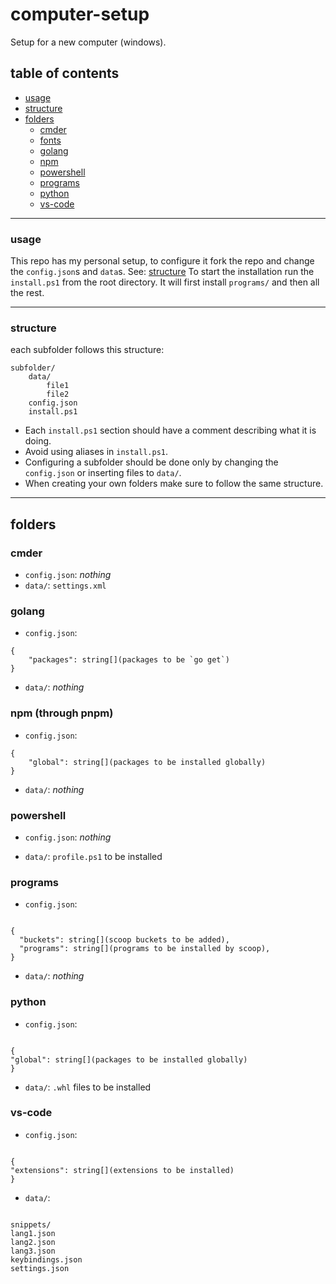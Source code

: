 # computer-setup

Setup for a new computer (windows).

## table of contents

- [usage](#usage)
- [structure](#structure)
- [folders](#folders)
  - [cmder](#cmder)
  - [fonts](#fonts)
  - [golang](#golang)
  - [npm](#npm)
  - [powershell](#powershell)
  - [programs](#programs)
  - [python](#python)
  - [vs-code](#vs-code)

---

### usage

This repo has my personal setup, to configure it fork the repo and change the `config.json`s and `data`s. See: [structure](#structure)
To start the installation run the `install.ps1` from the root directory. It will first install `programs/` and then all the rest.

---

### structure

each subfolder follows this structure:

```
subfolder/
	data/
		file1
		file2
	config.json
	install.ps1
```

- Each `install.ps1` section should have a comment describing what it is doing.
- Avoid using aliases in `install.ps1`.
- Configuring a subfolder should be done only by changing the `config.json` or inserting files to `data/`.
- When creating your own folders make sure to follow the same structure.

---

## folders

### cmder

- `config.json`: _nothing_
- `data/`: `settings.xml`

### golang

- `config.json`:

```
{
	"packages": string[](packages to be `go get`)
}
```

- `data/`: _nothing_

### npm (through pnpm)

- `config.json`:

```
{
	"global": string[](packages to be installed globally)
}
```

- `data/`: _nothing_

### powershell

- `config.json`: _nothing_

- `data/`: `profile.ps1` to be installed

### programs

- `config.json`:

```

{
  "buckets": string[](scoop buckets to be added),
  "programs": string[](programs to be installed by scoop),
}

```

- `data/`: _nothing_

### python

- `config.json`:

```

{
"global": string[](packages to be installed globally)
}

```

- `data/`: `.whl` files to be installed

### vs-code

- `config.json`:

```

{
"extensions": string[](extensions to be installed)
}

```

- `data/`:

```

snippets/
lang1.json
lang2.json
lang3.json
keybindings.json
settings.json

```

```

```
